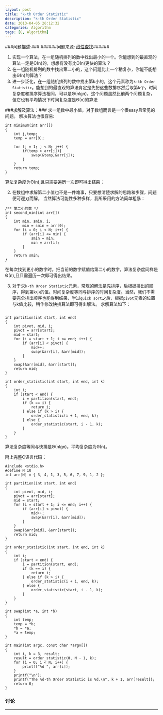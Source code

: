 ```yaml
---
layout: post
title: "k-th Order Statistic"
description: "k-th Order Statistic"
date: 2013-04-05 20:12:32
categories: Algorithm
tags: [C, Algorithm]
---
```


###问题描述:###
######问题来源: [线性查找](http://learn.akae.cn/media/ch11s05.html)###### 

1. 实现一个算法，在一组随机排列的数中找出最小的一个。你能想到的最直观的算法一定是Θ(n)的，想想有没有比Θ(n)更快的算法？
2. 在一组随机排列的数中找出第二小的，这个问题比上一个稍复杂，你能不能想出Θ(n)的算法？
3. 进一步泛化，在一组随机排列的数中找出第k小的，这个元素称为`k-th Order Statistic`。能想到的最直观的算法肯定是先把这些数排序然后取第k个，时间复杂度和排序算法相同，可以是Θ(nlgn)。这个问题虽然比前两个问题复杂，但它也有平均情况下时间复杂度是Θ(n)的算法

<!-- more -->

###求解及算法：###
求一组数中最小值，对于数组而言是一个很easy且常见的问题。
解决算法也很容易:

    int minimum(int arr[])
    {
        int j,temp;
        temp = arr[0];
    
        for (j = 1; j < N; j++) {
            if(temp > arr[j]){
                swap(&temp,&arr[j]);
            }
        }
        return temp;
    }

算法复杂度为Θ(n),且只需要遍历一次即可得出结果；


2. 在数组中求解第二小值也不是一件难事，只要想清楚求解的思路和步骤，问题便可迎刃而解。
当然算法可能性多种多样，我所采用的方法简单粗暴：

```
/** 第二小的数 */
int second_min(int arr[])
{
    int min, smin, i;
        min = smin = arr[0];
    for (i = 0; i < N; i++) {
        if (arr[i] <= min) {
            smin = min;
            min = arr[i];
        }
    }
    return smin;
}
```
在每次找到更小的数字时，把当前的数字赋值给第二小的数字，算法复杂度同样是Θ(n),且只需遍历一次即可得出结果。

3. 对于求`k-th Order Statistic`元素，常规的解法是先排序，后根据排出的顺序，得到第k小的值。时间复杂度等同与排序的时间复杂度。当然，我们不需要完全排出顺序也能得到结果，学过`quick sort`之后，根据`pivot`元素的位置与k值比较，稍作修改快排算法即可得出解法。
求解算法如下：

<pre><code>
int partition(int start, int end)
{
    int pivot, mid, i;
    pivot = arr[start];
    mid = start;
    for (i = start + 1; i &lt;= end; i++) {
        if (arr[i] &lt; pivot) {
            mid++;
            swap(&amp;arr[i], &amp;arr[mid]);
        }
    }
    swap(&amp;arr[mid], &amp;arr[start]);
    return mid;
}

int order_statistic(int start, int end, int k)
{
    int i;
    if (start &lt; end) {
        i = partition(start, end);
        if (k == i) {
            return i;
        } else if (k &gt; i) {
            order_statistic(i + 1, end, k);
        } else {
            order_statistic(start, i - 1, k);
        }
    }
}
</code></pre>

算法复杂度等同与快排是Θ(nlgn)，平均复杂度为Θ(n)。

附上完整C语言代码：

<pre><code>#include &lt;stdio.h&gt;
#define N 10
int arr[N] = { 3, 4, 1, 3, 5, 6, 7, 9, 1, 2 };

int partition(int start, int end)
{
    int pivot, mid, i;
    pivot = arr[start];
    mid = start;
    for (i = start + 1; i &lt;= end; i++) {
        if (arr[i] &lt; pivot) {
            mid++;
            swap(&amp;arr[i], &amp;arr[mid]);
        }
    }
    swap(&amp;arr[mid], &amp;arr[start]);
    return mid;
}

int order_statistic(int start, int end, int k)
{
    int i;
    if (start &lt; end) {
        i = partition(start, end);
        if (k == i) {
            return i;
        } else if (k &gt; i) {
            order_statistic(i + 1, end, k);
        } else {
            order_statistic(start, i - 1, k);
        }
    }
}

int swap(int *a, int *b)
{
    int temp;
    temp = *b;
    *b = *a;
    *a = temp;
}

int main(int argc, const char *argv[])
{
    int i, k = 3, result;
    result = order_statistic(0, N - 1, k);
    for (i = 0; i &lt; N; i++) {
        printf("%d ", arr[i]);
    }
    printf("\n");
    printf("The %d-th Order Statistic is %d.\n", k + 1, arr[result]);
    return 0;
}
</code></pre>

### 讨论

----------------------
